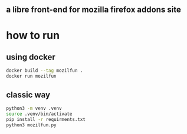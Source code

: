 a libre front-end for mozilla firefox addons site
---

# how to run

## using docker

```bash
docker build --tag mozilfun .
docker run mozilfun
```

## classic way

```bash
python3 -m venv .venv
source .venv/bin/activate
pip install -r requirments.txt
python3 mozilfun.py
```